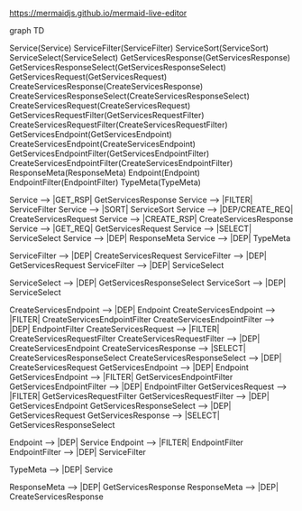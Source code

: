 https://mermaidjs.github.io/mermaid-live-editor

graph TD

Service(Service)
ServiceFilter(ServiceFilter)
ServiceSort(ServiceSort)
ServiceSelect(ServiceSelect)
GetServicesResponse(GetServicesResponse)
GetServicesResponseSelect(GetServicesResponseSelect)
GetServicesRequest(GetServicesRequest)
CreateServicesResponse(CreateServicesResponse)
CreateServicesResponseSelect(CreateServicesResponseSelect)
CreateServicesRequest(CreateServicesRequest)
GetServicesRequestFilter(GetServicesRequestFilter)
CreateServicesRequestFilter(CreateServicesRequestFilter)
GetServicesEndpoint(GetServicesEndpoint)
CreateServicesEndpoint(CreateServicesEndpoint)
GetServicesEndpointFilter(GetServicesEndpointFilter)
CreateServicesEndpointFilter(CreateServicesEndpointFilter)
ResponseMeta(ResponseMeta)
Endpoint(Endpoint)
EndpointFilter(EndpointFilter)
TypeMeta(TypeMeta)

Service --> |GET_RSP| GetServicesResponse
Service --> |FILTER| ServiceFilter
Service --> |SORT| ServiceSort
Service --> |DEP/CREATE_REQ| CreateServicesRequest
Service --> |CREATE_RSP| CreateServicesResponse
Service --> |GET_REQ| GetServicesRequest
Service --> |SELECT| ServiceSelect
Service --> |DEP| ResponseMeta
Service --> |DEP| TypeMeta 

ServiceFilter --> |DEP| CreateServicesRequest
ServiceFilter --> |DEP| GetServicesRequest
ServiceFilter --> |DEP| ServiceSelect

ServiceSelect --> |DEP| GetServicesResponseSelect
ServiceSort --> |DEP| ServiceSelect

CreateServicesEndpoint --> |DEP| Endpoint
CreateServicesEndpoint --> |FILTER| CreateServicesEndpointFilter
CreateServicesEndpointFilter --> |DEP| EndpointFilter
CreateServicesRequest --> |FILTER| CreateServicesRequestFilter
CreateServicesRequestFilter --> |DEP| CreateServicesEndpoint
CreateServicesResponse --> |SELECT| CreateServicesResponseSelect
CreateServicesResponseSelect --> |DEP| CreateServicesRequest
GetServicesEndpoint --> |DEP| Endpoint
GetServicesEndpoint --> |FILTER| GetServicesEndpointFilter
GetServicesEndpointFilter --> |DEP| EndpointFilter
GetServicesRequest --> |FILTER| GetServicesRequestFilter
GetServicesRequestFilter --> |DEP| GetServicesEndpoint
GetServicesResponseSelect --> |DEP| GetServicesRequest 
GetServicesResponse --> |SELECT| GetServicesResponseSelect


Endpoint --> |DEP| Service
Endpoint --> |FILTER| EndpointFilter
EndpointFilter --> |DEP| ServiceFilter

TypeMeta --> |DEP| Service

ResponseMeta --> |DEP| GetServicesResponse
ResponseMeta --> |DEP| CreateServicesResponse

